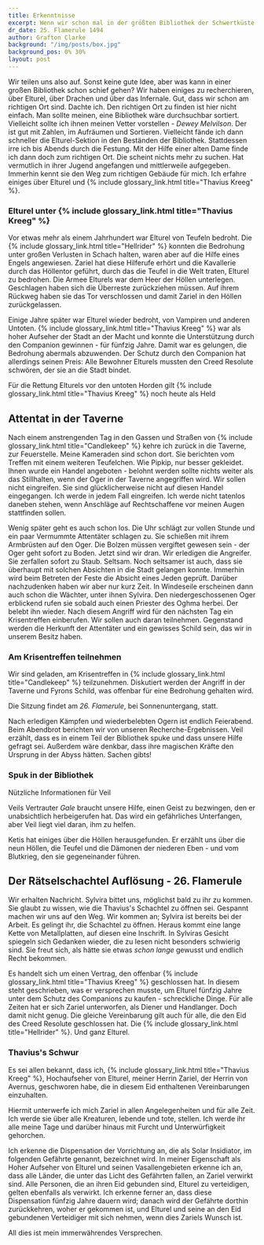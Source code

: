 ```yaml
---
title: Erkenntnisse
excerpt: Wenn wir schon mal in der größten Bibliothek der Schwertküste sind
dr_date: 25. Flamerule 1494
author: Grafton Clarke
background: "/img/posts/box.jpg"
background_pos: 0% 30%
layout: post
---
```


Wir teilen uns also auf. Sonst keine gute Idee, aber was kann in einer großen
Bibliothek schon schief gehen? Wir haben einiges zu recherchieren, über Elturel,
über Drachen und über das Infernale. Gut, dass wir schon am richtigen Ort sind.
Dachte ich. Den richtigen Ort zu finden ist hier nicht einfach. Man sollte
meinen, eine Bibliothek wäre durchsuchbar sortiert. Vielleicht sollte ich ihnen
meinen Vetter vorstellen - *Dewey Melvilson*. Der ist gut mit Zahlen, im
Aufräumen und Sortieren. Vielleicht fände ich dann schneller die Elturel-Sektion
in den Beständen der Bibliothek. Stattdessen irre ich bis Abends durch die Festung. Mit der Hilfe einer alten Dame finde ich dann doch zum
richtigen Ort. Die scheint nichts mehr zu suchen. Hat vermutlich in ihrer Jugend
angefangen und mittlerweile aufgegeben. Immerhin kennt sie den Weg zum richtigen
Gebäude für mich. Ich erfahre einiges über Elturel und {% include glossary_link.html title="Thavius Kreeg" %}.

<div class="infobox hint">
    <h3>Elturel unter {% include glossary_link.html title="Thavius Kreeg" %}</h3>
    <p>Vor etwas mehr als einem Jahrhundert war Elturel von Teufeln bedroht.
    Die {% include glossary_link.html title="Hellrider" %} konnten die Bedrohung unter großen Verlusten in Schach
    halten, waren aber auf die Hilfe eines Engels angewiesen. Zariel hat diese
    Hilferufe erhört und die Kavallerie durch das Höllentor geführt, durch das
    die Teufel in die Welt traten, Elturel zu bedrohen. Die Armee Elturels war
    dem Heer der Höllen unterlegen. Geschlagen haben sich die Überreste
    zurückziehen müssen. Auf ihrem Rückweg haben sie das Tor verschlossen und
    damit Zariel in den Höllen zurückgelassen.</p>
    <p>Einige Jahre später war Elturel wieder bedroht, von Vampiren und anderen
    Untoten. {% include glossary_link.html title="Thavius Kreeg" %} war als hoher Aufseher der Stadt an der Macht und
    konnte die Unterstützung durch den Companion gewinnen - für fünfzig Jahre.
    Damit war es gelungen, die Bedrohung abermals abzuwenden. Der Schutz durch
    den Companion hat allerdings seinen Preis: Alle Bewohner Elturels mussten
    den Creed Resolute schwören, der sie an die Stadt bindet.</p>
    <p>Für die Rettung Elturels vor den untoten Horden gilt {% include glossary_link.html title="Thavius Kreeg" %} noch
    heute als Held</p>
</div>

## Attentat in der Taverne

Nach einem anstrengenden Tag in den Gassen und Straßen von {% include glossary_link.html title="Candlekeep" %} kehre ich
zurück in die Taverne, zur Feuerstelle. Meine Kameraden sind schon dort. Sie
berichten vom Treffen mit einem weiteren Teufelchen. Wie Pipkip, nur besser
gekleidet. Ihnen wurde ein Handel angeboten - belohnt werden sollte nichts
weiter als das Stillhalten, wenn der Oger in der Taverne angegriffen wird. Wir
sollen nicht eingreifen. Sie sind glücklicherweise nicht auf diesen Handel
eingegangen. Ich werde in jedem Fall eingreifen. Ich werde nicht tatenlos
daneben stehen, wenn Anschläge auf Rechtschaffene vor meinen Augen stattfinden
sollen.

Wenig später geht es auch schon los. Die Uhr schlägt zur vollen Stunde und ein
paar Vermummte Attentäter schlagen zu. Sie schießen mit ihrem Armbrüsten auf den
Oger. Die Bolzen müssen vergiftet gewesen sein - der Oger geht sofort zu Boden.
Jetzt sind wir dran. Wir erledigen die Angreifer. Sie zerfallen sofort zu Staub.
Seltsam. Noch seltsamer ist auch, dass sie überhaupt mit solchen Absichten in
die Stadt gelangen konnte. Immerhin wird beim Betreten der Feste die Absicht
eines Jeden geprüft. Darüber nachzudenken haben wir aber nur kurz Zeit. In
Windeseile erscheinen dann auch schon die Wächter, unter ihnen Sylvira. Den
niedergeschossenen Oger erblickend rufen sie sobald auch einen Priester des
Oghma herbei. Der belebt ihn wieder. Nach diesem Angriff wird für den nächsten
Tag ein Krisentreffen einberufen. Wir sollen auch daran teilnehmen. Gegenstand
werden die Herkunft der Attentäter und ein gewisses Schild sein, das wir in
unserem Besitz haben.

<div class="infobox quest">
    <h3>Am Krisentreffen teilnehmen</h3>
    <p>Wir sind geladen, am Krisentreffen in {% include glossary_link.html title="Candlekeep" %} teilzunehmen.
    Diskutiert werden der Angriff in der Taverne und Fyrons Schild, was
    offenbar für eine Bedrohung gehalten wird.</p>
    <p>Die Sitzung findet am <em>26. Flamerule</em>, bei Sonnenuntergang, statt.</p>
</div>

Nach erledigen Kämpfen und wiederbelebten Ogern ist endlich Feierabend. Beim
Abendbrot berichten wir von unseren Recherche-Ergebnissen. Veil erzählt, dass es
in einem Teil der Bibliothek spuke und dass unsere Hilfe gefragt sei. Außerdem
wäre denkbar, dass ihre magischen Kräfte den Ursprung in der Abyss hätten.
Sachen gibts!

<div id="infobox quest">
    <h3>Spuk in der Bibliothek</h3>
    <p class="reward">Nützliche Informationen für Veil</p>
    <p>Veils Vertrauter <em>Gale</em> braucht unsere Hilfe, einen Geist zu
    bezwingen, den er unabsichtlich herbeigerufen hat. Das wird ein gefährliches
    Unterfangen, aber Veil liegt viel daran, ihm zu helfen.</p>
</div>

Ketis hat einiges über die Höllen herausgefunden. Er erzählt uns über die neun
Höllen, die Teufel und die Dämonen der niederen Eben - und vom Blutkrieg, den sie gegeneinander führen.

## Der Rätselschachtel Auflösung - 26. Flamerule

Wir erhalten Nachricht. Sylvira bittet uns, möglichst bald zu ihr zu kommen. Sie
glaubt zu wissen, wie die Thavius's Schachtel zu öffnen sei. Gespannt machen wir
uns auf den Weg. Wir kommen an; Sylvira ist bereits bei der Arbeit. Es
gelingt ihr, die Schachtel zu öffnen. Heraus kommt eine lange Kette von
Metallplatten, auf diesen eine Inschrift. In Sylviras Gesicht spiegeln sich
Gedanken wieder, die zu lesen nicht besonders schwierig sind. Sie freut sich,
als hätte sie etwas *schon lange* gewusst und endlich Recht bekommen.

Es handelt sich um einen Vertrag, den offenbar {% include glossary_link.html title="Thavius Kreeg" %} geschlossen hat. In
diesem steht geschrieben, was er versprechen musste, um Elturel fünfzig Jahre
unter dem Schutz des Companions zu kaufen - schreckliche Dinge. Für alle Zeiten
hat er sich Zariel unterworfen, als Diener und Handlanger. Doch damit nicht
genug. Die gleiche Vereinbarung gilt auch für alle, die den Eid des Creed
Resolute geschlossen hat. Die {% include glossary_link.html title="Hellrider" %}.
Und ganz Elturel.

<div class="infobox hint">
    <h3>Thavius's Schwur</h3>
    <p>Es sei allen bekannt, dass ich, {% include glossary_link.html title="Thavius Kreeg" %}, Hochaufseher von Elturel, meiner Herrin Zariel, der Herrin von Avernus, geschworen habe, die in diesem Eid enthaltenen Vereinbarungen einzuhalten.</p>
    <p>Hiermit unterwerfe ich mich Zariel in allen Angelegenheiten und für alle Zeit. Ich werde sie über alle Kreaturen, lebende und tote, stellen. Ich werde ihr alle meine Tage und darüber hinaus mit Furcht und Unterwürfigkeit gehorchen.</p>
    <p>Ich erkenne die Dispensation der Vorrichtung an, die als Solar
    Insidiator, im folgenden Gefährte genannt, bezeichnet wird. In meiner Eigenschaft als Hoher Aufseher von Elturel und seinen Vasallengebieten
    erkenne ich an, dass alle Länder, die unter das Licht des Gefährten fallen,
    an Zariel verwirkt sind. Alle Personen, die an ihren Eid gebunden sind,
    Elturel zu verteidigen, gelten ebenfalls als verwirkt. Ich erkenne ferner
    an, dass diese Dispensation fünfzig Jahre dauern wird; danach wird der
    Gefährte dorthin zurückkehren, woher er gekommen ist, und Elturel und seine
    an den Eid gebundenen Verteidiger mit sich nehmen, wenn dies Zariels Wunsch
    ist.</p>
    <p>All dies ist mein immerwährendes Versprechen.</p>
</div>